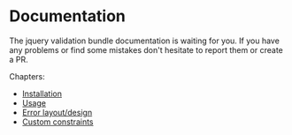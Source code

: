 Documentation
============
The jquery validation bundle documentation is waiting for you.
If you have any problems or find some mistakes don't hesitate to report them or create a PR.

Chapters:
- [Installation](install.md)
- [Usage](usage.md)
- [Error layout/design](layout.md)
- [Custom constraints](custom_constraints.md)
